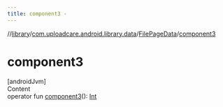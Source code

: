 ```yaml
---
title: component3 -
---
```

//[library](../../index.md)/[com.uploadcare.android.library.data](../index.md)/[FilePageData](index.md)/[component3](component3.md)



# component3  
[androidJvm]  
Content  
operator fun [component3](component3.md)(): [Int](https://kotlinlang.org/api/latest/jvm/stdlib/kotlin/-int/index.html)  



